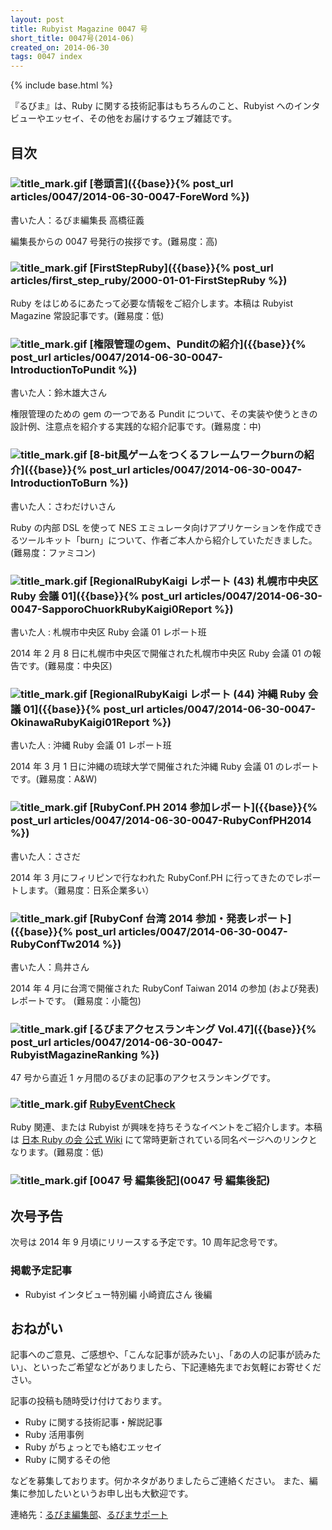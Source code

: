 ```yaml
---
layout: post
title: Rubyist Magazine 0047 号
short_title: 0047号(2014-06)
created_on: 2014-06-30
tags: 0047 index
---
```

{% include base.html %}


『るびま』は、Ruby に関する技術記事はもちろんのこと、Rubyist へのインタビューやエッセイ、その他をお届けするウェブ雑誌です。

## 目次

### ![title_mark.gif]({{base}}{{site.baseurl}}/images/title_mark.gif) [巻頭言]({{base}}{% post_url articles/0047/2014-06-30-0047-ForeWord %})

書いた人：るびま編集長 高橋征義

編集長からの 0047 号発行の挨拶です。(難易度：高)

### ![title_mark.gif]({{base}}{{site.baseurl}}/images/title_mark.gif) [FirstStepRuby]({{base}}{% post_url articles/first_step_ruby/2000-01-01-FirstStepRuby %})

Ruby をはじめるにあたって必要な情報をご紹介します。本稿は Rubyist Magazine 常設記事です。(難易度：低)

### ![title_mark.gif]({{base}}{{site.baseurl}}/images/title_mark.gif) [権限管理のgem、Punditの紹介]({{base}}{% post_url articles/0047/2014-06-30-0047-IntroductionToPundit %})

書いた人：鈴木雄大さん

権限管理のための gem の一つである Pundit について、その実装や使うときの設計例、注意点を紹介する実践的な紹介記事です。(難易度：中)

### ![title_mark.gif]({{base}}{{site.baseurl}}/images/title_mark.gif) [8-bit風ゲームをつくるフレームワークburnの紹介]({{base}}{% post_url articles/0047/2014-06-30-0047-IntroductionToBurn %})

書いた人：さわだけいさん

Ruby の内部 DSL を使って NES エミュレータ向けアプリケーションを作成できるツールキット「burn」について、作者ご本人から紹介していただきました。(難易度：ファミコン)

### ![title_mark.gif]({{base}}{{site.baseurl}}/images/title_mark.gif) [RegionalRubyKaigi レポート (43) 札幌市中央区 Ruby 会議 01]({{base}}{% post_url articles/0047/2014-06-30-0047-SapporoChuorkRubyKaigi0Report %})

書いた人 : 札幌市中央区 Ruby 会議 01 レポート班

2014 年 2 月 8 日に札幌市中央区で開催された札幌市中央区 Ruby 会議 01 の報告です。(難易度：中央区)

### ![title_mark.gif]({{base}}{{site.baseurl}}/images/title_mark.gif) [RegionalRubyKaigi レポート (44) 沖縄 Ruby 会議 01]({{base}}{% post_url articles/0047/2014-06-30-0047-OkinawaRubyKaigi01Report %})

書いた人 : 沖縄 Ruby 会議 01 レポート班

2014 年 3 月 1 日に沖縄の琉球大学で開催された沖縄 Ruby 会議 01 のレポートです。(難易度：A&amp;W)

### ![title_mark.gif]({{base}}{{site.baseurl}}/images/title_mark.gif) [RubyConf.PH 2014 参加レポート]({{base}}{% post_url articles/0047/2014-06-30-0047-RubyConfPH2014 %})

書いた人：ささだ

2014 年 3 月にフィリピンで行なわれた RubyConf.PH に行ってきたのでレポートします。（難易度：日系企業多い）

### ![title_mark.gif]({{base}}{{site.baseurl}}/images/title_mark.gif) [RubyConf 台湾 2014 参加・発表レポート]({{base}}{% post_url articles/0047/2014-06-30-0047-RubyConfTw2014 %})

書いた人：鳥井さん

2014 年 4 月に台湾で開催された RubyConf Taiwan 2014 の参加 (および発表) レポートです。 (難易度：小籠包)

### ![title_mark.gif]({{base}}{{site.baseurl}}/images/title_mark.gif) [るびまアクセスランキング Vol.47]({{base}}{% post_url articles/0047/2014-06-30-0047-RubyistMagazineRanking %})

47 号から直近 1 ヶ月間のるびまの記事のアクセスランキングです。

### ![title_mark.gif]({{base}}{{site.baseurl}}/images/title_mark.gif) [RubyEventCheck](https://cosen.se/ruby-no-kai/RubyEventCheck)

Ruby 関連、または Rubyist が興味を持ちそうなイベントをご紹介します。本稿は [日本 Ruby の会 公式 Wiki](https://cosen.se/ruby-no-kai/) にて常時更新されている同名ページへのリンクとなります。(難易度：低)

### ![title_mark.gif]({{base}}{{site.baseurl}}/images/title_mark.gif) [0047 号 編集後記](0047 号 編集後記)

## 次号予告

次号は 2014 年 9 月頃にリリースする予定です。10 周年記念号です。

### 掲載予定記事

* Rubyist インタビュー特別編 小崎資広さん 後編


## おねがい

記事へのご意見、ご感想や、「こんな記事が読みたい」、「あの人の記事が読みたい」、といったご希望などがありましたら、下記連絡先までお気軽にお寄せください。

記事の投稿も随時受け付けております。

* Ruby に関する技術記事・解説記事
* Ruby 活用事例
* Ruby がちょっとでも絡むエッセイ
* Ruby に関するその他


などを募集しております。何かネタがありましたらご連絡ください。
また、編集に参加したいというお申し出も大歓迎です。

連絡先：[るびま編集部](mailto:magazine@ruby-no-kai.org)、[るびまサポート](https://github.com/rubima/magazine.rubyist.net/discussions)
